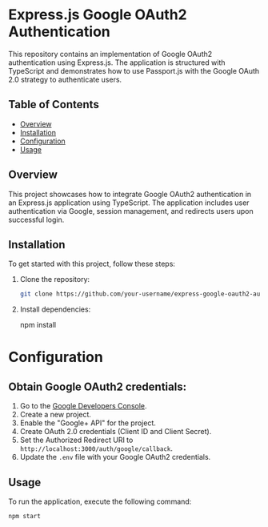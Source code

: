# Express.js Google OAuth2 Authentication

This repository contains an implementation of Google OAuth2 authentication using Express.js. The application is structured with TypeScript and demonstrates how to use Passport.js with the Google OAuth 2.0 strategy to authenticate users.

## Table of Contents

- [Overview](#overview)
- [Installation](#installation)
- [Configuration](#configuration)
- [Usage](#usage)


## Overview

This project showcases how to integrate Google OAuth2 authentication in an Express.js application using TypeScript. The application includes user authentication via Google, session management, and redirects users upon successful login.

## Installation

To get started with this project, follow these steps:

1. Clone the repository:
   ```sh
   git clone https://github.com/your-username/express-google-oauth2-auth.git
2. Install dependencies:

   npm install
# Configuration

## Obtain Google OAuth2 credentials:

1. Go to the [Google Developers Console](https://console.developers.google.com/).
2. Create a new project.
3. Enable the "Google+ API" for the project.
4. Create OAuth 2.0 credentials (Client ID and Client Secret).
5. Set the Authorized Redirect URI to `http://localhost:3000/auth/google/callback`.
6. Update the `.env` file with your Google OAuth2 credentials.

## Usage

To run the application, execute the following command:

```sh
npm start

